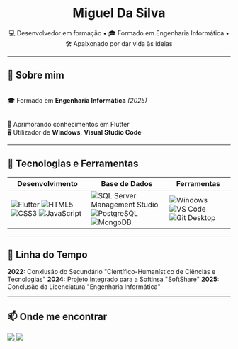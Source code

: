 <h1 align="center">Miguel Da Silva</h1>

<p align="center">
  💻 Desenvolvedor em formação • 🎓 Formado em Engenharia Informática • 🛠 Apaixonado por dar vida às ideias
</p>

---

## 📖 Sobre mim
<br>🎓 Formado em **Engenharia Informática** *(2025)*
<!--<br>🎓 Mestrado em **Sistemas de Informação** *(início em 2025, atualmente no 1º Semestre)* -->
<!--<br>💼 Atualmente Desempregado-->
<br>🚀 Aprimorando conhecimentos em Flutter
<br>🖥️ Utilizador de **Windows**, **Visual Studio Code**

---

## 🚀 Tecnologias e Ferramentas

| Desenvolvimento | Base de Dados | Ferramentas |
| --------------- | -------------- | ----------- |
| ![Flutter](https://img.shields.io/badge/Flutter-blue?style=for-the-badge&logo=flutter&link=https%3A%2F%2Fflutter.dev%2F) ![HTML5](https://img.shields.io/badge/HTML5-%23dc4d25?style=for-the-badge&logo=html5&logoColor=white) ![CSS3](https://img.shields.io/badge/CSS3-%23146eb0?style=for-the-badge&logoColor=white) ![JavaScript](https://img.shields.io/badge/Javascript-%23F7DF1E?style=for-the-badge&logo=javascript&logoColor=black) | ![SQL Server Management Studio](https://img.shields.io/badge/SQL_Server_Management_Studio-%23099ff1?style=for-the-badge&link=https%3A%2F%2Flearn.microsoft.com%2Fen-us%2Fssms%2F) ![PostgreSQL](https://img.shields.io/badge/PostgreSQL-%23336791?style=for-the-badge&logo=postgresql&logoColor=white&link=https%3A%2F%2Fwww.postgresql.org%2F) ![MongoDB](https://img.shields.io/badge/MongoDB-%23%2347A248?style=for-the-badge&logo=mongodb&logoColor=white&link=https%3A%2F%2Fwww.mongodb.com%2F) | ![Windows](https://img.shields.io/badge/Windows-blue?style=for-the-badge) ![VS Code](https://img.shields.io/badge/Visual%20Studio%20Code-%230077b8?style=for-the-badge&link=https%3A%2F%2Fcode.visualstudio.com%2Fdocs) ![Git Desktop](https://img.shields.io/badge/Git%20Desktop-black?style=for-the-badge&logo=github&link=https%3A%2F%2Fgithub.com%2FSilvaDaMiguel) |

---

## 📅 Linha do Tempo

**2022:** Conxlusão do Secundário "Científico-Humanístico de Ciências e Tecnologias"
**2024:** Projeto Integrado para a Softinsa "SoftShare"
**2025:** Conclusão da Licenciatura "Engenharia Informática"

---

## 📫 Onde me encontrar
<p align="left">
  <a href="https://github.com/SilvaDaMiguel" target="_blank">
    <img src="https://img.shields.io/badge/GitHub-000000?style=for-the-badge&logo=github&logoColor=white"/>
  </a>
  <a href="https://www.linkedin.com/in/silvadamiguel/" target="_blank">
    <img src="https://img.shields.io/badge/LinkedIn-0077B5?style=for-the-badge&logo=linkedin&logoColor=white"/>
  </a>
</p>

